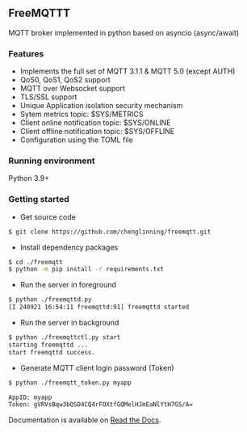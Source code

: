## FreeMQTTT

MQTT broker implemented in python based on asyncio (async/await)

### Features

+ Implements the full set of MQTT 3.1.1 & MQTT 5.0 (except AUTH)
+ QoS0, QoS1, QoS2 support
+ MQTT over Websocket support
+ TLS/SSL support
+ Unique Application isolation security mechanism
+ Sytem metrics topic: $SYS/METRICS
+ Client online notification topic:  $SYS/ONLINE
+ Client offline notification topic: $SYS/OFFLINE
+ Configuration using the TOML file

### Running environment

Python 3.9+

### Getting started

+ Get source code

```bash
$ git clone https://github.com/chenglinning/freemqtt.git
```
+ Install dependency packages

```bash
$ cd ./freemqtt
$ python -m pip install -r requirements.txt
```

+ Run the server in foreground

```bash
$ python ./freemqttd.py
[I 240921 16:54:11 freemqttd:91] freemqttd started

```

+ Run the server in background

```bash
$ python ./freemqttctl.py start
starting freemqttd ...
start freemqttd success. 

```

+ Generate MQTT client login password (Token)

```bash
$ python ./freemqtt_token.py myapp

AppID: myapp
Token: gVRVsBqw3bQSD4CQ4rFOXtfGQMelHJmEaNlYtH7GS/A=
```

Documentation is available on [Read the Docs](https://freemqtt.cn/pages/freemqtt-intro.html).